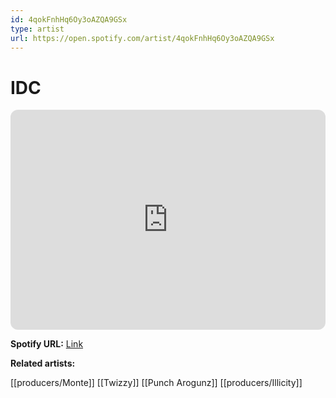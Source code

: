 ```yaml
---
id: 4qokFnhHq6Oy3oAZQA9GSx
type: artist
url: https://open.spotify.com/artist/4qokFnhHq6Oy3oAZQA9GSx
---
```

# IDC

<iframe style="border-radius:12px" src="https://open.spotify.com/embed/artist/4qokFnhHq6Oy3oAZQA9GSx" width="100%" height="352" frameBorder="0" allowfullscreen="" allow="autoplay; clipboard-write; encrypted-media; fullscreen; picture-in-picture" loading="lazy"></iframe>

**Spotify URL:** [Link](https://open.spotify.com/artist/4qokFnhHq6Oy3oAZQA9GSx)

**Related artists:**

[[producers/Monte]]
[[Twizzy]]
[[Punch Arogunz]]
[[producers/Illicity]]
